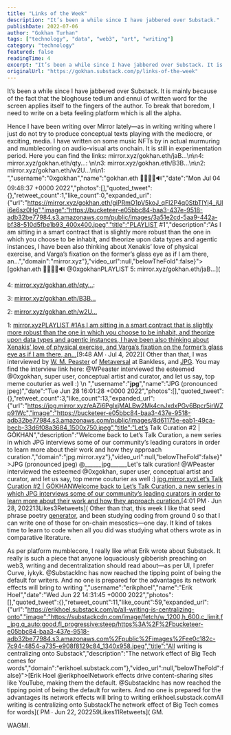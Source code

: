 ```yaml
---
title: "Links of the Week"
description: "It’s been a while since I have jabbered over Substack."
publishDate: 2022-07-06
author: "Gokhan Turhan"
tags: ["technology", "data", "web3", "art", "writing"]
category: "technology"
featured: false
readingTime: 4
excerpt: "It’s been a while since I have jabbered over Substack. It is mainly because of the fact that the bloghouse tedium and ennui of written word for the screen applies itself to the fingers of the author...."
originalUrl: "https://gokhan.substack.com/p/links-of-the-week"
---
```


It’s been a while since I have jabbered over Substack. It is mainly because of the fact that the bloghouse tedium and ennui of written word for the screen applies itself to the fingers of the author. To break that boredom, I need to write on a beta feeling platform which is all the alpha.

Hence I have been writing over Mirror lately—as in writing writing where I just do not try to produce conceptual texts playing with the mediocre, or exciting, media. I have written on some music NFTs by in actual murmuring and mumblecoring on audio-visual arts onchain. It is still in experimentation period. Here you can find the links:
mirror.xyz/gokhan.eth/jaB…\n\n4: mirror.xyz/gokhan.eth/qty…: \n\n3: mirror.xyz/gokhan.eth/B3B…\n\n2: mirror.xyz/gokhan.eth/w2U…\n\n1: ","username":"0xgokhan","name":"gokhan.eth 💾🧬🚀🦇🔊","date":"Mon Jul 04 09:48:37 +0000 2022","photos":[],"quoted_tweet":{},"retweet_count":1,"like_count":0,"expanded_url":{"url":"https://mirror.xyz/gokhan.eth/giPRmO1pV5koJ_qFl2P4q0StbTlYj4_iUli6e6sz0Hg","image":"https://bucketeer-e05bbc84-baa3-437e-9518-adb32be77984.s3.amazonaws.com/public/images/3a51e2cd-5aa9-442a-bf38-510d5fbe1b93_400x400.jpeg","title":"PLAYLIST #1","description":"As I am sitting in a smart contract that is slightly more robust than the one in which you choose to be inhabit, and theorize upon data types and agentic instances, I have been also thinking about Xenakis’ love of physical exercise, and Varga’s fixation on the former’s glass eye as if I am there, an…","domain":"mirror.xyz"},"video_url":null,"belowTheFold":false}">[gokhan.eth 💾🧬🚀🦇🔊 @0xgokhanPLAYLIST 5: mirror.xyz/gokhan.eth/jaB…](<TwitterEmbed id="1543894542272921602" />

4: [mirror.xyz/gokhan.eth/qty…](https://mirror.xyz/gokhan.eth/qtykT2hG0RHf_pbw7XUvtVjMtnKTedmx3d4Rtrqxlkg):

3: [mirror.xyz/gokhan.eth/B3B…](https://mirror.xyz/gokhan.eth/B3BdXU4LgOc-jaJQsBcaBXqLGJ5EwvYNt-ydv-ZMXZs)

2: [mirror.xyz/gokhan.eth/w2U…](https://mirror.xyz/gokhan.eth/w2UbGz8B51MXUnktoCQrbU5XAsS3pbzhiBiEl4qetro)

1: [mirror.xyzPLAYLIST #1As I am sitting in a smart contract that is slightly more robust than the one in which you choose to be inhabit, and theorize upon data types and agentic instances, I have been also thinking about Xenakis’ love of physical exercise, and Varga’s fixation on the former’s glass eye as if I am there, an…](https://mirror.xyz/gokhan.eth/giPRmO1pV5koJ_qFl2P4q0StbTlYj4_iUli6e6sz0Hg)[9:48 AM ∙ Jul 4, 2022](<TwitterEmbed id="1543894542272921602" />
Other than that, I was interviewed by [W. M. Peaster](https://linktr.ee/wmpeaster) of [Metaversal](https://metaversal.banklesshq.com/) at Bankless, and [JPG](http://jpg.space). You may find the interview link here:
@WPeaster interviewed the esteemed  @0xgokhan, super user, conceptual artist and curator, and let us say, top meme couturier as well :) \n ","username":"______jpg______","name":"JPG (pronounced jpeg)","date":"Tue Jun 28 16:01:28 +0000 2022","photos":[],"quoted_tweet":{},"retweet_count":3,"like_count":13,"expanded_url":{"url":"https://jpg.mirror.xyz/eAZi6PglxjMALBw2Mk4cnJxdxPGv6Bpcr5irWZp91Wc","image":"https://bucketeer-e05bbc84-baa3-437e-9518-adb32be77984.s3.amazonaws.com/public/images/8d61175e-eab1-49ca-becb-33d6f08a3684_1500x750.jpeg","title":"Let’s Talk Curation #2 | GÖKHAN","description":"Welcome back to Let’s Talk Curation, a new series in which JPG interviews some of our community’s leading curators in order to learn more about their work and how they approach curation.","domain":"jpg.mirror.xyz"},"video_url":null,"belowTheFold":false}">JPG (pronounced jpeg) @______jpg______Let's talk curation! @WPeaster interviewed the esteemed  @0xgokhan, super user, conceptual artist and curator, and let us say, top meme couturier as well :)
 [jpg.mirror.xyzLet’s Talk Curation #2 | GÖKHANWelcome back to Let’s Talk Curation, a new series in which JPG interviews some of our community’s leading curators in order to learn more about their work and how they approach curation.](https://jpg.mirror.xyz/eAZi6PglxjMALBw2Mk4cnJxdxPGv6Bpcr5irWZp91Wc)[4:01 PM ∙ Jun 28, 202213Likes3Retweets](<TwitterEmbed id="1541814043912146944" />
Other than that, this week I like that seed phrase poetry [generator](https://seed-poem-tool.netlify.app/), and been studying coding from ground 0 so that I can write one of those for on-chain mesostics—one day. It kind of takes time to learn to code when all you did was studying what others wrote as in comparative literature.

As per platform mumblecore, I really like what Erik wrote about Substack. It really is such a piece that anyone loquaciously gibberish preaching on web3, writing and decentralization should read about—as per UI, I prefer Curve, iykyk.
@SubstackInc has now reached the tipping point of being the default for writers. And no one is prepared for the advantages its network effects will bring to writing ","username":"erikphoel","name":"Erik Hoel","date":"Wed Jun 22 14:31:45 +0000 2022","photos":[],"quoted_tweet":{},"retweet_count":11,"like_count":59,"expanded_url":{"url":"https://erikhoel.substack.com/p/all-writing-is-centralizing-onto","image":"https://substackcdn.com/image/fetch/w_1200,h_600,c_limit,f_jpg,q_auto:good,fl_progressive:steep/https%3A%2F%2Fbucketeer-e05bbc84-baa3-437e-9518-adb32be77984.s3.amazonaws.com%2Fpublic%2Fimages%2Fee0c182c-7c94-4854-a735-e908f8129c84_1340x958.jpeg","title":"All writing is centralizing onto Substack","description":"The network effect of Big Tech comes for words","domain":"erikhoel.substack.com"},"video_url":null,"belowTheFold":false}">[Erik Hoel @erikphoelNetwork effects drive content-sharing sites like YouTube, making them the default. @SubstackInc has now reached the tipping point of being the default for writers. And no one is prepared for the advantages its network effects will bring to writing erikhoel.substack.comAll writing is centralizing onto SubstackThe network effect of Big Tech comes for words](<TwitterEmbed id="1539617141598593024" /> PM ∙ Jun 22, 202259Likes11Retweets](<TwitterEmbed id="1539617141598593024" />
GM.

WAGMI.